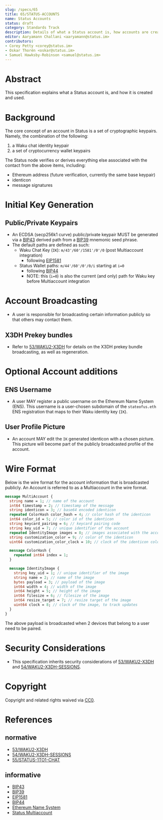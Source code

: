 ```yaml
---
slug: /specs/65
title: 65/STATUS-ACCOUNTS
name: Status Accounts
status: draft
category: Standards Track
description: Details of what a Status account is, how accounts are created, and how accounts are used.
editor: Aaryamann Challani <aaryamann@status.im>
contributors:
- Corey Petty <corey@status.im>
- Oskar Thorén <oskar@status.im>
- Samuel Hawksby-Robinson <samuel@status.im>
---
```


# Abstract

This specification explains what a Status account is, and how it is created and used.

# Background

The core concept of an account in Status is a set of cryptographic keypairs. Namely, the combination of the following:
1. a Waku chat identity keypair
1. a set of cryptocurrency wallet keypairs

The Status node verifies or derives everything else associated with the contact from the above items, including:
- Ethereum address (future verification, currently the same base keypair)
- identicon
- message signatures

# Initial Key Generation
## Public/Private Keypairs 
- An ECDSA (secp256k1 curve) public/private keypair MUST be generated via a [BIP43](https://github.com/bitcoin/bips/blob/master/bip-0043.mediawiki) derived path from a [BIP39](https://github.com/bitcoin/bips/blob/master/bip-0039.mediawiki) mnemonic seed phrase.
- The default paths are defined as such:
    - Waku Chat Key (`IK`): `m/43'/60'/1581'/0'/0`  (post Multiaccount integration)
        - following [EIP1581](https://github.com/ethereum/EIPs/blob/master/EIPS/eip-1581.md)
    - Status Wallet paths: `m/44'/60'/0'/0/i` starting at `i=0`
        - following [BIP44](https://github.com/bitcoin/bips/blob/master/bip-0044.mediawiki)
        - NOTE: this (`i=0`) is also the current (and only) path for Waku key before Multiaccount integration

# Account Broadcasting
- A user is responsible for broadcasting certain information publicly so that others may contact them.

## X3DH Prekey bundles
- Refer to [53/WAKU2-X3DH](/spec/53) for details on the X3DH prekey bundle broadcasting, as well as regeneration.

# Optional Account additions

## ENS Username
- A user MAY register a public username on the Ethereum Name System (ENS).  This username is a user-chosen subdomain of the `stateofus.eth` ENS registration that maps to their Waku identity key (`IK`). 

## User Profile Picture
- An account MAY edit the `IK` generated identicon with a chosen picture.  This picture will become part of the publicly broadcasted profile of the account.

<!-- TODO: Elaborate on wallet account and multiaccount -->

# Wire Format

Below is the wire format for the account information that is broadcasted publicly.
An Account is referred to as a Multiaccount in the wire format.

```proto
message MultiAccount {
  string name = 1; // name of the account
  int64 timestamp = 2; // timestamp of the message
  string identicon = 3; // base64 encoded identicon
  repeated ColorHash color_hash = 4; // color hash of the identicon
  int64 color_id = 5; // color id of the identicon
  string keycard_pairing = 6; // keycard pairing code
  string key_uid = 7; // unique identifier of the account
  repeated IdentityImage images = 8; // images associated with the account
  string customization_color = 9; // color of the identicon
  uint64 customization_color_clock = 10; // clock of the identicon color, to track updates

  message ColorHash {
    repeated int64 index = 1;
  }

  message IdentityImage {
    string key_uid = 1; // unique identifier of the image
    string name = 2; // name of the image
    bytes payload = 3; // payload of the image
    int64 width = 4; // width of the image
    int64 height = 5; // height of the image
    int64 filesize = 6; // filesize of the image
    int64 resize_target = 7; // resize target of the image
    uint64 clock = 8; // clock of the image, to track updates
  }
}
```

The above payload is broadcasted when 2 devices that belong to a user need to be paired.

# Security Considerations

- This specification inherits security considerations of [53/WAKU2-X3DH](/spec/53) and [54/WAKU2-X3DH-SESSIONS](/spec/54).

# Copyright

Copyright and related rights waived via [CC0](https://creativecommons.org/publicdomain/zero/1.0/).

# References

## normative

- [53/WAKU2-X3DH](/spec/53)
- [54/WAKU2-X3DH-SESSIONS](/spec/54)
- [55/STATUS-1TO1-CHAT](/spec/55)

## informative

- [BIP43](https://github.com/bitcoin/bips/blob/master/bip-0043.mediawiki)
- [BIP39](https://github.com/bitcoin/bips/blob/master/bip-0039.mediawiki)
- [EIP1581](https://github.com/ethereum/EIPs/blob/master/EIPS/eip-1581.md)
- [BIP44](https://github.com/bitcoin/bips/blob/master/bip-0044.mediawiki)
- [Ethereum Name System](https://ens.domains/)
- [Status Multiaccount](/spec/63)

